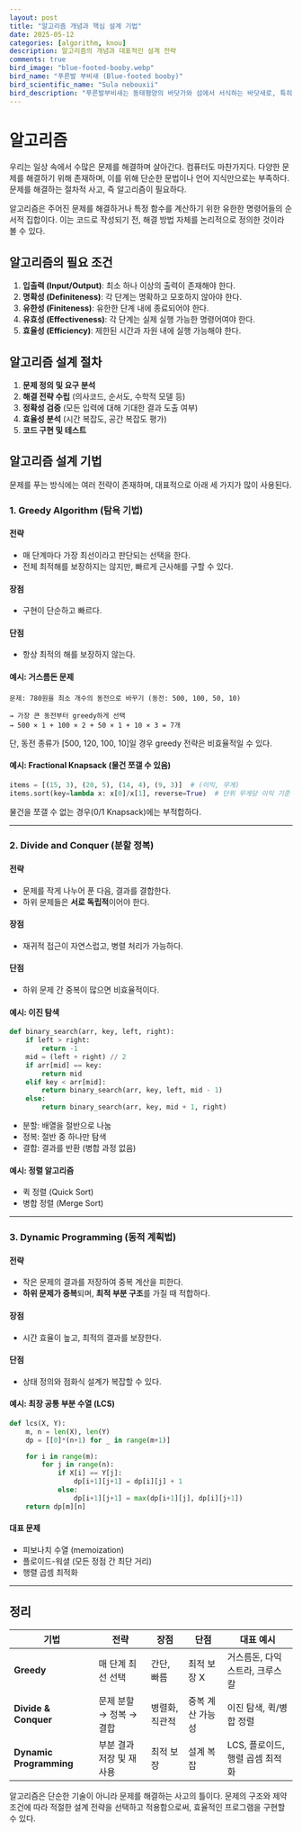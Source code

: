 ```yaml
---
layout: post
title: "알고리즘 개념과 핵심 설계 기법"
date: 2025-05-12
categories: [algorithm, knou]
description: 알고리즘의 개념과 대표적인 설계 전략
comments: true
bird_image: "blue-footed-booby.webp"
bird_name: "푸른발 부비새 (Blue-footed booby)"
bird_scientific_name: "Sula nebouxii"
bird_description: "푸른발부비새는 동태평양의 바닷가와 섬에서 서식하는 바닷새로, 특히 갈라파고스 제도에서 많이 발견된다. 선명한 파란 발이 특징이다."
---
```


# 알고리즘

우리는 일상 속에서 수많은 문제를 해결하며 살아간다. 컴퓨터도 마찬가지다. 다양한 문제를 해결하기 위해 존재하며, 이를 위해 단순한 문법이나 언어 지식만으로는 부족하다. 문제를 해결하는 절차적 사고, 즉 알고리즘이 필요하다.

알고리즘은 주어진 문제를 해결하거나 특정 함수를 계산하기 위한 유한한 명령어들의 순서적 집합이다. 이는 코드로 작성되기 전, 해결 방법 자체를 논리적으로 정의한 것이라 볼 수 있다.

## 알고리즘의 필요 조건
1. **입출력 (Input/Output)**: 최소 하나 이상의 출력이 존재해야 한다.  
2. **명확성 (Definiteness)**: 각 단계는 명확하고 모호하지 않아야 한다.  
3. **유한성 (Finiteness)**: 유한한 단계 내에 종료되어야 한다.  
4. **유효성 (Effectiveness)**: 각 단계는 실제 실행 가능한 명령어여야 한다.  
5. **효율성 (Efficiency)**: 제한된 시간과 자원 내에 실행 가능해야 한다. 

## 알고리즘 설계 절차
1. **문제 정의 및 요구 분석**  
2. **해결 전략 수립** (의사코드, 순서도, 수학적 모델 등)  
3. **정확성 검증** (모든 입력에 대해 기대한 결과 도출 여부)  
4. **효율성 분석** (시간 복잡도, 공간 복잡도 평가)  
5. **코드 구현 및 테스트**

## 알고리즘 설계 기법
문제를 푸는 방식에는 여러 전략이 존재하며, 대표적으로 아래 세 가지가 많이 사용된다.

### 1. Greedy Algorithm (탐욕 기법)
#### 전략
- 매 단계마다 가장 최선이라고 판단되는 선택을 한다.
- 전체 최적해를 보장하지는 않지만, 빠르게 근사해를 구할 수 있다.

#### 장점
- 구현이 단순하고 빠르다.

#### 단점
- 항상 최적의 해를 보장하지 않는다.

#### 예시: 거스름돈 문제

```text
문제: 780원을 최소 개수의 동전으로 바꾸기 (동전: 500, 100, 50, 10)

→ 가장 큰 동전부터 greedy하게 선택  
→ 500 × 1 + 100 × 2 + 50 × 1 + 10 × 3 = 7개
```

단, 동전 종류가 [500, 120, 100, 10]일 경우 greedy 전략은 비효율적일 수 있다.

#### 예시: Fractional Knapsack (물건 쪼갤 수 있음)

```python
items = [(15, 3), (20, 5), (14, 4), (9, 3)]  # (이익, 무게)
items.sort(key=lambda x: x[0]/x[1], reverse=True)  # 단위 무게당 이익 기준 정렬
```

물건을 쪼갤 수 없는 경우(0/1 Knapsack)에는 부적합하다.

---

### 2. Divide and Conquer (분할 정복)

#### 전략
- 문제를 작게 나누어 푼 다음, 결과를 결합한다.
- 하위 문제들은 **서로 독립적**이어야 한다.

#### 장점
- 재귀적 접근이 자연스럽고, 병렬 처리가 가능하다.

#### 단점
- 하위 문제 간 중복이 많으면 비효율적이다.

#### 예시: 이진 탐색

```python
def binary_search(arr, key, left, right):
    if left > right:
        return -1
    mid = (left + right) // 2
    if arr[mid] == key:
        return mid
    elif key < arr[mid]:
        return binary_search(arr, key, left, mid - 1)
    else:
        return binary_search(arr, key, mid + 1, right)
```

- 분할: 배열을 절반으로 나눔  
- 정복: 절반 중 하나만 탐색  
- 결합: 결과를 반환 (병합 과정 없음)

#### 예시: 정렬 알고리즘
- 퀵 정렬 (Quick Sort)
- 병합 정렬 (Merge Sort)

---

### 3. Dynamic Programming (동적 계획법)

#### 전략
- 작은 문제의 결과를 저장하여 중복 계산을 피한다.
- **하위 문제가 중복**되며, **최적 부분 구조**를 가질 때 적합하다.

#### 장점
- 시간 효율이 높고, 최적의 결과를 보장한다.

#### 단점
- 상태 정의와 점화식 설계가 복잡할 수 있다.

#### 예시: 최장 공통 부분 수열 (LCS)

```python
def lcs(X, Y):
    m, n = len(X), len(Y)
    dp = [[0]*(n+1) for _ in range(m+1)]

    for i in range(m):
        for j in range(n):
            if X[i] == Y[j]:
                dp[i+1][j+1] = dp[i][j] + 1
            else:
                dp[i+1][j+1] = max(dp[i+1][j], dp[i][j+1])
    return dp[m][n]
```

#### 대표 문제
- 피보나치 수열 (memoization)
- 플로이드-워셜 (모든 정점 간 최단 거리)
- 행렬 곱셈 최적화

---

## 정리

| 기법                   | 전략                         | 장점             | 단점                | 대표 예시                          |
|------------------------|------------------------------|------------------|---------------------|------------------------------------|
| **Greedy**             | 매 단계 최선 선택            | 간단, 빠름       | 최적 보장 X         | 거스름돈, 다익스트라, 크루스칼     |
| **Divide & Conquer**   | 문제 분할 → 정복 → 결합      | 병렬화, 직관적   | 중복 계산 가능성     | 이진 탐색, 퀵/병합 정렬            |
| **Dynamic Programming**| 부분 결과 저장 및 재사용     | 최적 보장        | 설계 복잡            | LCS, 플로이드, 행렬 곱셈 최적화    |


알고리즘은 단순한 기술이 아니라 문제를 해결하는 사고의 틀이다. 문제의 구조와 제약 조건에 따라 적절한 설계 전략을 선택하고 적용함으로써, 효율적인 프로그램을 구현할 수 있다.
